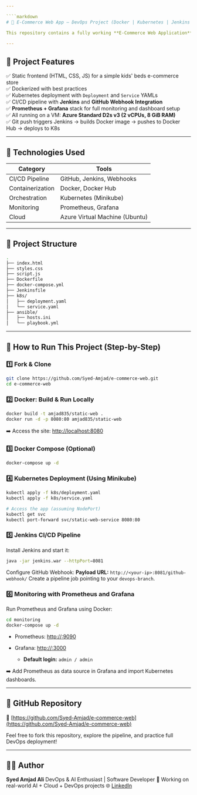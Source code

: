 ```yaml
---

````markdown
# 🛒 E-Commerce Web App – DevOps Project (Docker | Kubernetes | Jenkins | Monitoring)

This repository contains a fully working **E-Commerce Web Application** built with HTML/CSS/JS, packaged using **Docker**, deployed on **Kubernetes**, with **CI/CD via Jenkins**, and **monitoring using Prometheus and Grafana** — hosted on an **Azure Virtual Machine**.

---
```


## 📌 Project Features

✅ Static frontend (HTML, CSS, JS) for a simple kids' beds e-commerce store  
✅ Dockerized with best practices  
✅ Kubernetes deployment with `Deployment` and `Service` YAMLs  
✅ CI/CD pipeline with **Jenkins** and **GitHub Webhook Integration**  
✅ **Prometheus + Grafana** stack for full monitoring and dashboard setup  
✅ All running on a VM: **Azure Standard D2s v3 (2 vCPUs, 8 GiB RAM)**  
✅ Git push triggers Jenkins → builds Docker image → pushes to Docker Hub → deploys to K8s

---

## 🧱 Technologies Used

| Category         | Tools                            |
|------------------|----------------------------------|
| CI/CD Pipeline   | GitHub, Jenkins, Webhooks        |
| Containerization | Docker, Docker Hub               |
| Orchestration    | Kubernetes (Minikube)            |
| Monitoring       | Prometheus, Grafana              |
| Cloud            | Azure Virtual Machine (Ubuntu)   |

---

## 📁 Project Structure

```bash
.
├── index.html
├── styles.css
├── script.js
├── Dockerfile
├── docker-compose.yml
├── Jenkinsfile
├── k8s/
│   ├── deployment.yaml
│   └── service.yaml
├── ansible/
│   ├── hosts.ini
│   └── playbook.yml
````

---

## 🚀 How to Run This Project (Step-by-Step)

### 1️⃣ Fork & Clone

```bash
git clone https://github.com/Syed-Amjad/e-commerce-web.git
cd e-commerce-web
```

### 2️⃣ Docker: Build & Run Locally

```bash
docker build -t amjad835/static-web .
docker run -d -p 8080:80 amjad835/static-web
```

➡️ Access the site: [http://localhost:8080](http://localhost:8080)

### 3️⃣ Docker Compose (Optional)

```bash
docker-compose up -d
```

### 4️⃣ Kubernetes Deployment (Using Minikube)

```bash
kubectl apply -f k8s/deployment.yaml
kubectl apply -f k8s/service.yaml

# Access the app (assuming NodePort)
kubectl get svc
kubectl port-forward svc/static-web-service 8080:80
```

### 5️⃣ Jenkins CI/CD Pipeline

Install Jenkins and start it:

```bash
java -jar jenkins.war --httpPort=8081
```

Configure GitHub Webhook:
**Payload URL:** `http://<your-ip>:8081/github-webhook/`
Create a pipeline job pointing to your `devops-branch`.

### 6️⃣ Monitoring with Prometheus and Grafana

Run Prometheus and Grafana using Docker:

```bash
cd monitoring
docker-compose up -d
```

* Prometheus: [http://<your-ip>:9090](http://<your-ip>:9090)
* Grafana: [http://<your-ip>:3000](http://<your-ip>:3000)

  * **Default login:** `admin / admin`

➡️ Add Prometheus as data source in Grafana and import Kubernetes dashboards.

---

## 📎 GitHub Repository

🔗 [https://github.com/Syed-Amjad/e-commerce-web](https://github.com/Syed-Amjad/e-commerce-web)

Feel free to fork this repository, explore the pipeline, and practice full DevOps deployment!

---

## 🙋‍♂️ Author

**Syed Amjad Ali**
DevOps & AI Enthusiast | Software Developer
📍 Working on real-world AI + Cloud + DevOps projects
🌐 [LinkedIn](http://www.linkedin.com/in/syed-amjad-ali-4188002a0)

```


